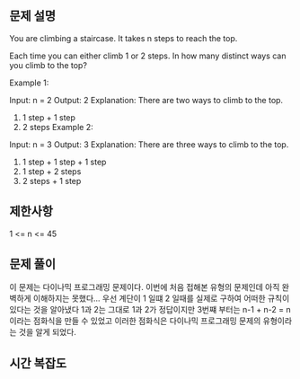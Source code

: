 ## 문제 설명

You are climbing a staircase. It takes n steps to reach the top.

Each time you can either climb 1 or 2 steps. In how many distinct ways can you climb to the top?

Example 1:

Input: n = 2
Output: 2
Explanation: There are two ways to climb to the top.

1. 1 step + 1 step
2. 2 steps
   Example 2:

Input: n = 3
Output: 3
Explanation: There are three ways to climb to the top.

1. 1 step + 1 step + 1 step
2. 1 step + 2 steps
3. 2 steps + 1 step

## 제한사항

1 <= n <= 45

## 문제 풀이

이 문제는 다이나믹 프로그래밍 문제이다. 이번에 처음 접해본 유형의 문제인데 아직 완벽하게 이해하지는 못했다...
우선 계단이 1 일떄 2 일때를 실제로 구하여 어떠한 규칙이 있다는 것을 알아냈다 1과 2는 그대로 1과 2가 정답이지만
3번쨰 부터는 n-1 + n-2 = n 이라는 점화식을 만들 수 있었고 이러한 점화식은 다이나믹 프로그래밍 문제의 유형이라는 것을 알게 되었다.

## 시간 복잡도
